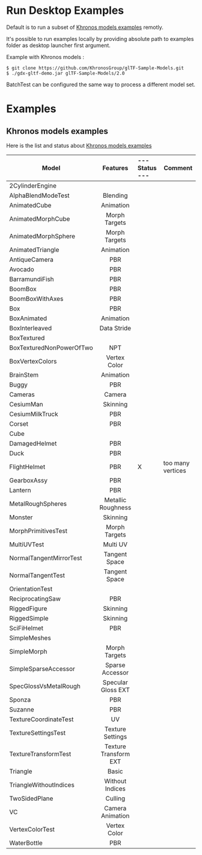 
# Run Desktop Examples

Default is to run a subset of [Khronos models examples](https://github.com/KhronosGroup/glTF-Sample-Models) remotly.

It's possible to run examples locally by providing absolute path to examples folder as desktop launcher first argument.

Example with Khronos models : 

	$ git clone https://github.com/KhronosGroup/glTF-Sample-Models.git
	$ ./gdx-gltf-demo.jar glTF-Sample-Models/2.0


BatchTest can be configured the same way to process a different model set.

# Examples

## Khronos models examples

Here is the list and status about [Khronos models examples](https://github.com/KhronosGroup/glTF-Sample-Models)

| **Model**                 | **Features** |--- **Status** ---| **Comment** |
|---------------------------|:------------:|:-----------------|-------------|
| 2CylinderEngine			| 
| AlphaBlendModeTest		| Blending
| AnimatedCube				| Animation
| AnimatedMorphCube			| Morph Targets
| AnimatedMorphSphere		| Morph Targets
| AnimatedTriangle			| Animation
| AntiqueCamera				| PBR
| Avocado					| PBR
| BarramundiFish			| PBR
| BoomBox					| PBR
| BoomBoxWithAxes			| PBR
| Box						| PBR
| BoxAnimated				| Animation
| BoxInterleaved			| Data Stride
| BoxTextured				|
| BoxTexturedNonPowerOfTwo	| NPT
| BoxVertexColors			| Vertex Color
| BrainStem					| Animation
| Buggy						| PBR
| Cameras					| Camera
| CesiumMan					| Skinning
| CesiumMilkTruck			| PBR
| Corset					| PBR
| Cube						|
| DamagedHelmet				| PBR
| Duck						| PBR
| FlightHelmet				| PBR					| X | too many vertices
| GearboxAssy				| PBR
| Lantern					| PBR
| MetalRoughSpheres			| Metallic Roughness
| Monster					| Skinning
| MorphPrimitivesTest		| Morph Targets
| MultiUVTest				| Multi UV
| NormalTangentMirrorTest	| Tangent Space
| NormalTangentTest			| Tangent Space
| OrientationTest			|
| ReciprocatingSaw			| PBR
| RiggedFigure				| Skinning
| RiggedSimple				| Skinning
| SciFiHelmet				| PBR
| SimpleMeshes				|
| SimpleMorph				| Morph Targets
| SimpleSparseAccessor		| Sparse Accessor
| SpecGlossVsMetalRough		| Specular Gloss EXT
| Sponza					| PBR
| Suzanne					| PBR
| TextureCoordinateTest		| UV
| TextureSettingsTest		| Texture Settings
| TextureTransformTest		| Texture Transform EXT	|
| Triangle					| Basic
| TriangleWithoutIndices	| Without Indices
| TwoSidedPlane				| Culling
| VC						| Camera Animation
| VertexColorTest			| Vertex Color
| WaterBottle				| PBR

